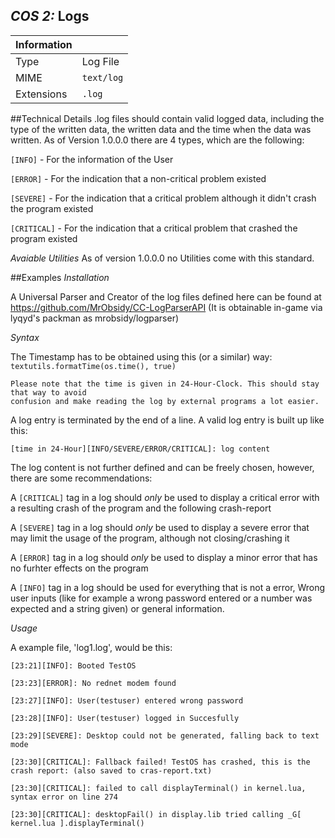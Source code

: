 ## *COS 2:* Logs

|Information |                |
|------------|----------------|
|Type        |Log File        |
|MIME        |`text/log`      |
|Extensions  |`.log`          |

##Technical Details
.log files should contain valid logged data, including the type of the written data,
the written data and the time when the data was written. As of Version 1.0.0.0 there are
4 types, which are the following:

`[INFO]` - For the information of the User 

`[ERROR]` - For the indication that a non-critical problem existed

`[SEVERE]` - For the indication that a critical problem although it didn't crash the program existed

`[CRITICAL]` - For the indication that a critical problem that crashed the program existed

*Avaiable Utilities*
As of version 1.0.0.0 no Utilities come with this standard.

##Examples
*Installation*

A Universal Parser and Creator of the log files defined here can be found at https://github.com/MrObsidy/CC-LogParserAPI
(It is obtainable in-game via lyqyd's packman as mrobsidy/logparser)

*Syntax*

The Timestamp has to be obtained using this (or a similar) way:
`textutils.formatTime(os.time(), true)`
```
Please note that the time is given in 24-Hour-Clock. This should stay that way to avoid 
confusion and make reading the log by external programs a lot easier.
```
A log entry is terminated by the end of a line. A valid log entry is built up like this:

`
[time in 24-Hour][INFO/SEVERE/ERROR/CRITICAL]: log content
`

The log content is not further defined and can be freely chosen, however, there are some recommendations:

A `[CRITICAL]` tag in a log should _only_ be used to display a critical error with a resulting crash of the program and the following crash-report

A `[SEVERE]` tag in a log should _only_ be used to display a severe error that may limit the usage of the program, although not closing/crashing it

A `[ERROR]` tag in a log should _only_ be used to display a minor error that has no furhter effects on the program

A `[INFO]` tag in a log should be used for everything that is not a error, Wrong user inputs (like for example a wrong password entered or a number was expected and a string given) or general information.

*Usage*

A example file, 'log1.log', would be this:

```
[23:21][INFO]: Booted TestOS

[23:23][ERROR]: No rednet modem found

[23:27][INFO]: User(testuser) entered wrong password

[23:28][INFO]: User(testuser) logged in Succesfully

[23:29][SEVERE]: Desktop could not be generated, falling back to text mode

[23:30][CRITICAL]: Fallback failed! TestOS has crashed, this is the crash report: (also saved to cras-report.txt)

[23:30][CRITICAL]: failed to call displayTerminal() in kernel.lua, syntax error on line 274

[23:30][CRITICAL]: desktopFail() in display.lib tried calling _G[ kernel.lua ].displayTerminal()
```
